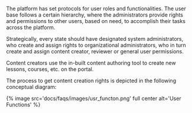 The platform has set protocols for user roles and functionalities. The user base follows a certain hierarchy, where the administrators provide rights and permissions to other users, based on need, to accomplish their tasks across the platform. 

Strategically, every state should have designated system administrators, who create and assign rights to organizational administrators, who in turn create and assign content creator, reviewer or general user permissions.  

Content creators use the in-built content authoring tool to create new lessons, courses, etc. on the portal.

The process to get content creation rights is depicted in the following conceptual diagram:

{% image src='docs/faqs/images/usr_functon.png' full center alt='User Functions' %}

